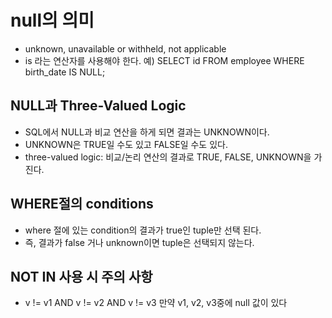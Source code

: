 
# null의 의미
- unknown, unavailable or withheld, not applicable
- is 라는 연산자를 사용해야 한다. 예) SELECT id FROM employee WHERE birth_date IS NULL;

## NULL과 Three-Valued Logic
- SQL에서 NULL과 비교 연산을 하게 되면 결과는 UNKNOWN이다.
- UNKNOWN은 TRUE일 수도 있고 FALSE일 수도 있다.
- three-valued logic: 비교/논리 연산의 결과로 TRUE, FALSE, UNKNOWN을 가진다.

##  WHERE절의 conditions
- where 절에 있는 condition의 결과가 true인 tuple만 선택 된다.
- 즉, 결과가 false 거나 unknown이면 tuple은 선택되지 않는다. 

## NOT IN 사용 시 주의 사항
- v != v1 AND v != v2 AND v != v3 만약 v1, v2, v3중에 null 값이 있다






















